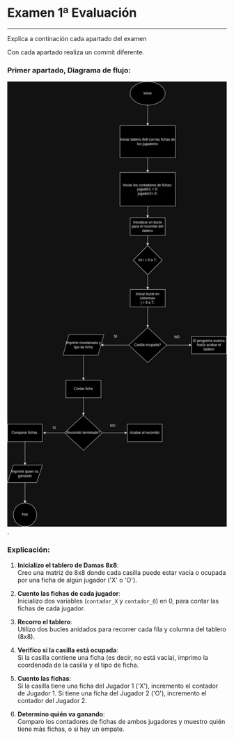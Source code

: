 # Examen 1ª Evaluación

---
 
Explica a continación cada apartado del examen

Con cada apartado realiza un commit diferente.

### Primer apartado, Diagrama de flujo:

![DiagramaExamen (1).jpg](DiagramaExamen%20%281%29.jpg).



### Explicación: 
1. **Inicializo el tablero de Damas 8x8**:  
   Creo una matriz de 8x8 donde cada casilla puede estar vacía o ocupada por una ficha de algún jugador ('X' o 'O').

2. **Cuento las fichas de cada jugador**:  
   Inicializo dos variables (`contador_X` y `contador_O`) en 0, para contar las fichas de cada jugador.

3. **Recorro el tablero**:  
   Utilizo dos bucles anidados para recorrer cada fila y columna del tablero (8x8).

4. **Verifico si la casilla está ocupada**:  
   Si la casilla contiene una ficha (es decir, no está vacía), imprimo la coordenada de la casilla y el tipo de ficha.

5. **Cuento las fichas**:  
   Si la casilla tiene una ficha del Jugador 1 ('X'), incremento el contador de Jugador 1. Si tiene una ficha del Jugador 2 ('O'), incremento el contador del Jugador 2.

6. **Determino quién va ganando**:  
   Comparo los contadores de fichas de ambos jugadores y muestro quién tiene más fichas, o si hay un empate.